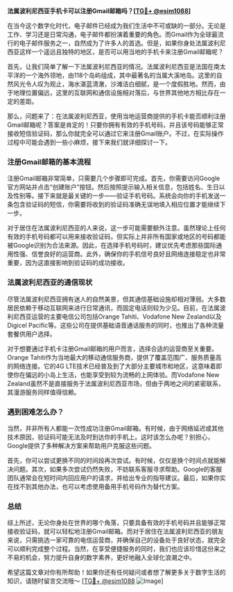 **法属波利尼西亚手机卡可以注册Gmail邮箱吗？[[TG💪+ @esim1088](https://t.me/s/esim1088)]**

在当今这个数字化时代，电子邮件已经成为我们生活中不可或缺的一部分。无论是工作、学习还是日常沟通，电子邮件都扮演着重要的角色。而Gmail作为全球最流行的电子邮件服务之一，自然成为了许多人的首选。但是，如果你身处法属波利尼西亚这样一个遥远且独特的地区，是否可以用当地的手机卡来注册Gmail邮箱呢？

首先，让我们简单了解一下法属波利尼西亚的情况。法属波利尼西亚是法国在南太平洋的一个海外领地，由118个岛屿组成，其中最著名的当属大溪地岛。这里的自然风光令人叹为观止，海水湛蓝清澈，沙滩洁白细腻，是一个度假胜地。然而，由于地理位置偏远，这里的互联网和通信设施相对落后，与世界其他地方相比存在一定的差距。

那么，问题来了：在法属波利尼西亚，使用当地运营商提供的手机卡能否顺利注册Gmail邮箱呢？答案是肯定的！只要你拥有有效的手机号码，并且该号码能够正常接收短信验证码，那么你就完全可以通过它来注册Gmail账户。不过，在实际操作过程中可能会遇到一些小麻烦，接下来我们就详细探讨一下。

### 注册Gmail邮箱的基本流程

注册Gmail邮箱非常简单，只需要几个步骤即可完成。首先，你需要访问Google官方网站并点击“创建账户”按钮。然后按照提示输入相关信息，包括姓名、生日以及性别等。接下来就是最关键的一步——验证手机号码。系统会向你的手机发送一条包含验证码的短信，你需要将收到的验证码准确无误地填入相应位置才能继续下一步。

对于居住在法属波利尼西亚的人来说，这一步可能需要额外注意。虽然理论上任何有效的手机号码都可以用来接收验证码，但实际上并非所有国家或地区的号码都能被Google识别为合法来源。因此，在选择手机号码时，建议优先考虑那些国际通用性强、信誉良好的运营商。此外，确保你的手机信号良好且网络连接稳定也非常重要，因为这直接影响到验证码的成功接收。

### 法属波利尼西亚的通信现状

尽管法属波利尼西亚拥有迷人的自然美景，但其通信基础设施却相对薄弱。大多数居民依赖于移动互联网来进行日常通讯，而固定电话则较为少见。目前，在法属波利尼西亚运营的主要电信公司包括Orange Tahiti、Vodafone New Zealand以及Digicel Pacific等。这些公司在提供基础语音通话服务的同时，也推出了各种流量套餐供用户选择。

对于想要通过手机卡注册Gmail邮箱的用户而言，选择合适的运营商至关重要。Orange Tahiti作为当地最大的移动通信服务商，提供了覆盖范围广、服务质量高的网络连接。它的4G LTE技术已经普及到了大部分主要城市和地区，这意味着即使你在偏远的小岛上生活，也能享受到较为流畅的上网体验。而Vodafone New Zealand虽然不是直接服务于法属波利尼西亚市场，但由于两地之间的紧密联系，其漫游服务同样值得信赖。

### 遇到困难怎么办？

当然，并非所有人都能一次性成功注册Gmail邮箱。有时候，由于网络延迟或其他技术原因，验证码可能无法及时到达你的手机上。这时该怎么办呢？别担心，Google提供了多种解决方案来帮助用户克服这些问题。

首先，你可以尝试更换不同的时间段再次尝试。有时候，仅仅是换个时间点就能解决问题。其次，如果多次尝试仍然失败，不妨联系客服寻求帮助。Google的客服团队通常会在短时间内回应用户的请求，并给出专业的指导建议。最后，如果你实在找不到其他办法，也可以考虑使用备用手机号码作为替代方案。

### 总结

综上所述，无论你身处在世界的哪个角落，只要具备有效的手机号码并且能够正常接收验证码，就可以轻松地注册Gmail邮箱。而对于居住在法属波利尼西亚的朋友来说，只需挑选一家可靠的电信运营商，并确保自己的设备处于良好状态，就完全可以顺利完成整个过程。当然，在享受便捷服务的同时，我们也应该珍惜这份来之不易的机会，努力提升自身的数字素养，更好地融入全球化浪潮之中。

希望这篇文章对你有所帮助！如果你还有任何疑问或者想了解更多关于数字生活的知识，请随时留言交流哦～ [[TG💪+ @esim1088](https://t.me/s/esim1088) ![Image](https://i.postimg.cc/4NQfJmqS/Snipaste-2025-05-13-00-14-12.png)]